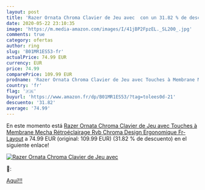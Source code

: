 ```yaml
---
layout: post
title: 'Razer Ornata Chroma Clavier de Jeu avec  con un 31.82 % de descuento'
date: 2020-05-22 23:10:35
image: 'https://m.media-amazon.com/images/I/41jBP2FpzEL._SL200_.jpg'
comments: true
category: ofertas
author: ring
slug: 'B01MR1ES53-fr'
actualPrice: 74.99 EUR
currency: EUR
price: 74.99
comparePrice: 109.99 EUR
prodname: 'Razer Ornata Chroma Clavier de Jeu avec Touches à Membrane Mecha  Rétroéclairage Rvb Chroma  Design Ergonomique  Fr-Layout'
country: 'fr'
flag: '🇫🇷'
buyurl: 'https://www.amazon.fr/dp/B01MR1ES53/?tag=tolees0d-21'
descuento: '31.82'
average: '74.99'
---
```


En este momento está [Razer Ornata Chroma Clavier de Jeu avec Touches à Membrane Mecha  Rétroéclairage Rvb Chroma  Design Ergonomique  Fr-Layout](https://www.amazon.fr/dp/B01MR1ES53/?tag=tolees0d-21) a 74.99 EUR (original: 109.99 EUR) (31.82 %  de descuento) en el siguiente enlace!

[![Razer Ornata Chroma Clavier de Jeu avec ](https://m.media-amazon.com/images/I/41jBP2FpzEL._SL200_.jpg)](https://www.amazon.fr/dp/B01MR1ES53/?tag=tolees0d-21)

🔎:


[Aquí!!!](https://www.amazon.fr/dp/B01MR1ES53/?tag=tolees0d-21)
